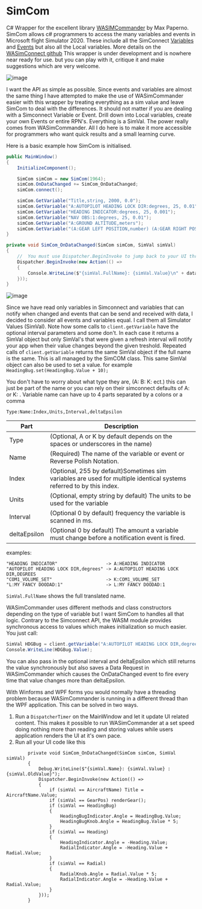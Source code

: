 # SimCom
C# Wrapper for the excellent library [WASIMCommander](https://github.com/mpaperno/WASimCommander) by Max Paperno.
SimCom allows c# programmers to access the many variables and events in Microsoft flight Simulator 2020. These include all the SimConnect [Variables](https://docs.flightsimulator.com/html/Programming_Tools/SimVars/Simulation_Variables.htm) and [Events](https://docs.flightsimulator.com/html/Programming_Tools/Event_IDs/Event_IDs.htm) but also all the Local variables. More details on the [WASimConnect github](https://github.com/mpaperno/WASimCommander)
This wrapper is under development and is nowhere near ready for use. but you can play with it, critique it and make suggestions which are very welcome.

![image](https://github.com/dinther/SimCom/assets/1192916/b341e068-8c65-449b-ad50-7337c61087e3)

I want the API as simple as possible. Since events and variables are almost the same thing I have attempted to make the use of WASimCommander easier with this wrapper by treating everything as a sim value and leave SimCom to deal with the differences. 
It should not matter if you are dealing with a Simconnect Variable or Event. Drill down into Local variables, create your own Events or entire RPN's. Everything is a SimVal. The power really comes from WASimCommander. All I do here is to make it more accessible for programmers who want quick results and a small learning curve.

Here is a basic example how SimCom is initialised.

``` C#
public MainWindow()
{
    InitializeComponent();

    SimCom simCom = new SimCom(1964);
    simCom.OnDataChanged += SimCom_OnDataChanged;
    simCom.connect();

    simCom.GetVariable("Title,string, 2000, 0.0");
    simCom.GetVariable("A:AUTOPILOT HEADING LOCK DIR:degrees, 25, 0.01");
    simCom.GetVariable("HEADING INDICATOR:degrees, 25, 0.001");
    simCom.GetVariable("NAV OBS:1:degrees, 25, 0.01");
    simCom.GetVariable("A:GROUND ALTITUDE,meters");
    simCom.GetVariable("(A:GEAR LEFT POSITION,number) (A:GEAR RIGHT POSITION,number) + (A:GEAR CENTER POSITION,number) +,25, 0.2");
}

private void SimCom_OnDataChanged(SimCom simCom, SimVal simVal)
{
    //  You must use Dispatcher.BeginInvoke to jump back to your UI thread.
    Dispatcher.BeginInvoke(new Action(() =>
    {
        Console.WriteLine($"{simVal.FullName}: {simVal.Value}\n" + data.Text);
    }));
}
```

![image](https://github.com/dinther/SimCom/assets/1192916/2efff5ee-0504-415a-8d94-e412e3e19cf9)

Since we have read only variables in Simconnect and variables that can notify when changed and events that can be send and received with data, I decided to consider all events and variables equal. I call them all Simulator Values (SimVal).
Note how some calls to `client.getVariable` have the optional interval parameters and some don't. In each case it returns a SimVal object but only SimVal's that were given a refresh interval will notify your app when their value changes beyond the given treshold.
Repeated calls of `client.getVariable` returns the same SimVal object if the full name is the same. This is all managed by the SimCOM class.
This same SimVal object can also be used to set a value. for example `HeadingBug.set(HeadingBug.Value + 10);`

You don't have to worry about what type they are, (A: B: K: ect.) this can just be part of the name or you can rely on their simconnect defaults of A: or K: . Variable name can have up to 4 parts separated by a colons or a comma 

`Type:Name:Index,Units,Interval,deltaEpsilon`

| Part | Description|
| ------------- | ------------- |
|Type|(Optional, A or K by default depends on the spaces or underscores in the name)|
|Name|(Required) The name of the variable or event or Reverse Polish Notation.|
|Index|(Optional, 255 by default)Sometimes sim variables are used for multiple identical systems referred to by this index.|
|Units|(Optional, empty string by default) The units to be used for the variable|
|Interval|(Optional 0 by default) frequency the variable is scanned in ms.|
|deltaEpsilon|(Optional 0 by default) The amount a variable must change before a notification event is fired.|

examples:

```
"HEADING INDICATOR"                  -> A:HEADING INDICATOR
"AUTOPILOT HEADING LOCK DIR,degrees" -> A:AUTOPILOT HEADING LOCK DIR,DEGREES
"COM1_VOLUME_SET"                    -> K:COM1_VOLUME_SET
"L:MY FANCY DOODAD:1"                -> L:MY FANCY DOODAD:1
```

`SimVal.FullName` shows the full translated name.

WASimCommander uses different methods and class constructors depending on the type of variable but I want SimCom to handles all that logic.
Contrary to the Simconnect API, the WASM module provides synchronous access to values which makes initialization so much easier. You just call:

``` C#
SimVal HDGBug = client.getVariable("A:AUTOPILOT HEADING LOCK DIR,degrees");
Console.WriteLine(HDGBug.Value);
```

You can also pass in the optional interval and deltaEpsilon which still returns the value synchronously but also saves a Data Request in WASimCommander which causes the OnDataChanged event to fire every time that value changes more than deltaEpsilon.

With Winforms and WPF forms you would normally have a threading problem because WASimCommander is running in a different thread than the WPF application. This can be solved in two ways.

1. Run a `DispatcherTimer` on the MainWindow and let it update UI related content. This makes it possible to run WASimCommander at a set speed doing nothing more than reading and storing values while users application renders the UI at it's own pace.
2. Run all your UI code like this

```
        private void SimCom_OnDataChanged(SimCom simCom, SimVal simVal)
        {
            Debug.WriteLine($"{simVal.Name}: {simVal.Value} : {simVal.OldValue}");
            Dispatcher.BeginInvoke(new Action(() =>
            {
                if (simVal == AircraftName) Title = AircraftName.Value;
                if (simVal == GearPos) renderGear();
                if (simVal == HeadingBug)
                {
                    HeadingBugIndicator.Angle = HeadingBug.Value;
                    HeadingBugKnob.Angle = HeadingBug.Value * 5;
                }
                if (simVal == Heading)
                {
                    HeadingIndicator.Angle = -Heading.Value;
                    RadialIndicator.Angle = -Heading.Value + Radial.Value;
                }
                if (simVal == Radial)
                {
                    RadialKnob.Angle = Radial.Value * 5;
                    RadialIndicator.Angle = -Heading.Value + Radial.Value;
                }
            }));
        }
```

